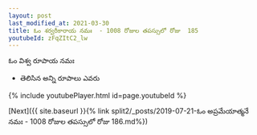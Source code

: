 ```yaml
---
layout: post
last_modified_at: 2021-03-30
title: ఓం శర్వరీకారాయ నమః  - 1008 రోజుల తపస్సులో రోజు  185
youtubeId: zFqZItC2_lw
---
```

 
 
 ఓం విశ్వ రూపాయ నమః  
 
 -  తెలిసిన అన్ని రూపాలు ఎవరు 
 
  
 
  
 
 
 
 
 
 


{% include youtubePlayer.html id=page.youtubeId %}
 
[Next]({{ site.baseurl }}{% link  split2/_posts/2019-07-21-ఓం అప్రమేయాత్మనే నమః  - 1008 రోజుల తపస్సులో రోజు  186.md%})
 
